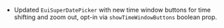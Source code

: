 - Updated `EuiSuperDatePicker` with new time window buttons for time shifting and zoom out, opt-in via `showTimeWindowButtons` boolean prop.

